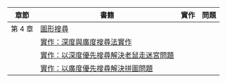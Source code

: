 | 章節 | 書籍                     | 實作       | 問題                           |
|----|------------------------------|------------|------------------------------------|
| 第 4 章 |  [圖形搜尋](search.md)      |        |                            |
|  | [實作：深度與廣度搜尋法實作](search_jscode.md)      |      |                            |
|  | [實作：以深度優先搜尋解決老鼠走迷宮問題](search_dfs_mousepath.md)      |      |                            |
|  | [實作：以廣度優先搜尋解決拼圖問題](search_bfs_puzzle.md)      |      |                            |
